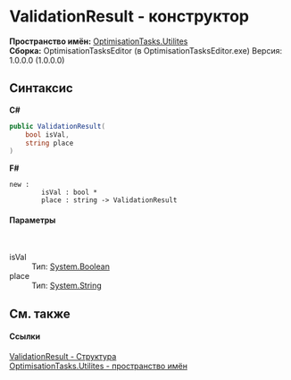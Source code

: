 # ValidationResult - конструктор
 

**Пространство имён:**&nbsp;<a href="N_OptimisationTasks_Utilites">OptimisationTasks.Utilites</a><br />**Сборка:**&nbsp;OptimisationTasksEditor (в OptimisationTasksEditor.exe) Версия: 1.0.0.0 (1.0.0.0)

## Синтаксис

**C#**<br />
``` C#
public ValidationResult(
	bool isVal,
	string place
)
```

**F#**<br />
``` F#
new : 
        isVal : bool * 
        place : string -> ValidationResult
```


#### Параметры
&nbsp;<dl><dt>isVal</dt><dd>Тип:&nbsp;<a href="http://msdn2.microsoft.com/ru-ru/library/a28wyd50" target="_blank">System.Boolean</a><br /></dd><dt>place</dt><dd>Тип:&nbsp;<a href="http://msdn2.microsoft.com/ru-ru/library/s1wwdcbf" target="_blank">System.String</a><br /></dd></dl>

## См. также


#### Ссылки
<a href="T_OptimisationTasks_Utilites_ValidationResult">ValidationResult - Структура</a><br /><a href="N_OptimisationTasks_Utilites">OptimisationTasks.Utilites - пространство имён</a><br />